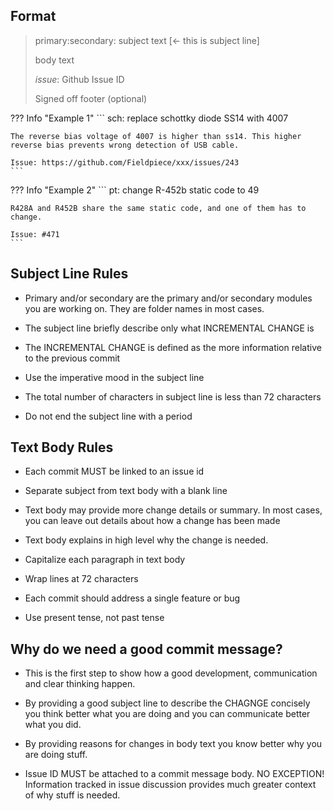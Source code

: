 ## Format

> primary:secondary: subject text [<- this is subject line]
>
> body text
>
> _issue_: Github Issue ID
>
> Signed off footer (optional)

??? Info "Example 1"
    ```
    sch: replace schottky diode SS14 with 4007

    The reverse bias voltage of 4007 is higher than ss14. This higher
    reverse bias prevents wrong detection of USB cable.

    Issue: https://github.com/Fieldpiece/xxx/issues/243
    ```

??? Info "Example 2"
    ```
    pt: change R-452b static code to 49

    R428A and R452B share the same static code, and one of them has to
    change.

    Issue: #471
    ```

## Subject Line Rules

- Primary and/or secondary are the primary and/or secondary modules
  you are working on. They are folder names in most cases.

- The subject line briefly describe only what INCREMENTAL CHANGE is

- The INCREMENTAL CHANGE is defined as the more information relative
to the previous commit

- Use the imperative mood in the subject line

- The total number of characters in subject line is less than 72
characters

- Do not end the subject line with a period

## Text Body Rules

- Each commit MUST be linked to an issue id

- Separate subject from text body with a blank line

- Text body may provide more change details or summary. In most cases,
  you can leave out details about how a change has been made

- Text body explains in high level why the change is needed.

- Capitalize each paragraph in text body

- Wrap lines at 72 characters

- Each commit should address a single feature or bug

- Use present tense, not past tense

## Why do we need a good commit message?

- This is the first step to show how a good development, communication
  and clear thinking happen.

- By providing a good subject line to describe the CHAGNGE concisely
  you think better what you are doing and you can communicate better
  what you did.

- By providing reasons for changes in body text you know better why
  you are doing stuff.

- Issue ID MUST be attached to a commit message body. NO EXCEPTION!
  Information tracked in issue discussion provides much greater
  context of why stuff is needed.
 